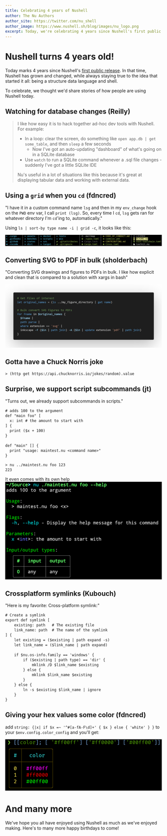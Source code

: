 ```yaml
---
title: Celebrating 4 years of Nushell
author: The Nu Authors
author_site: https://twitter.com/nu_shell
author_image: https://www.nushell.sh/blog/images/nu_logo.png
excerpt: Today, we're celebrating 4 years since Nushell's first public release.
---
```


# Nushell turns 4 years old!

Today marks 4 years since Nushell's [first public release](https://www.nushell.sh/blog/2019-08-23-introducing-nushell.html). In that time, Nushell has grown and changed, while always staying true to the idea that started it all: being a structure data language and shell.

To celebrate, we thought we'd share stories of how people are using Nushell today.

## Watching for database changes (Reilly)

> I like how easy it is to hack together ad-hoc dev tools with Nushell. For example:
> - In a loop: clear the screen, do something like `open app.db | get some_table`, and then `sleep` a few seconds
>   - Now I've got an auto-updating "dashboard" of what's going on in a SQLite database
> - Use `watch` to run a SQLite command whenever a .sql file changes - suddenly I've got a little SQLite IDE
>
> Nu's useful in a lot of situations like this because it's great at displaying tabular data and working with external data.

## Using a `grid` when you `cd` (fdncred)

"I have it in a custom command name `lsg` and then in my `env_change` hook on the `PWD` env var, I call `print (lsg)`. So, every time I `cd`, `lsg` gets ran for whatever directory I'm `cd`'ing to, automatically."

Using `ls | sort-by type name -i | grid -c`, it looks like this:

![Grid showing pretty sorted items with pretty colours](../assets/images/bday_4_grid.png)

## Converting SVG to PDF in bulk (sholderbach)

"Converting SVG drawings and figures to PDFs in bulk. I like how explicit and clean that is compared to a solution with xargs in bash"

![Highlighted source converting files using path parse, where, and inkspace](../assets/images/bday_4_bulk_convert.jpeg)

## Gotta have a Chuck Norris joke

```nushell
> (http get https://api.chucknorris.io/jokes/random).value
```

## Surprise, we support script subcommands (jt)

"Turns out, we already support subcommands in scripts."

```
# adds 100 to the argument
def "main foo" [
  x: int # the amount to start with
] {
  print ($x + 100)
}

def "main" [] {
  print "usage: maintest.nu <command name>"
}
```

```
> nu ../maintest.nu foo 123
223
```

It even comes with its own help
![automated help generated for the script subcommand](../assets/images/bday_4_subcommand_help.png)

## Crossplatform symlinks (Kubouch)

"Here is my favorite: Cross-platform symlink:"

```nushell
# Create a symlink
export def symlink [
    existing: path   # The existing file
    link_name: path  # The name of the symlink
] {
    let existing = ($existing | path expand -s)
    let link_name = ($link_name | path expand)

    if $nu.os-info.family == 'windows' {
        if ($existing | path type) == 'dir' {
            mklink /D $link_name $existing
        } else {
            mklink $link_name $existing
        }
    } else {
        ln -s $existing $link_name | ignore
    }
}
```

## Giving your hex values some color (fdncred)

add `string: {|x| if $x =~ '^#[a-fA-F\d]+' { $x } else { 'white' } }` to your `$env.config.color_config` and you'll get:

![screenshot showing each hex value colored to match the color of that hex value](../assets/images/bday_4_hex_colours.png)

# And many more

We've hope you all have enjoyed using Nushell as much as we've enjoyed making. Here's to many more happy birthdays to come!
